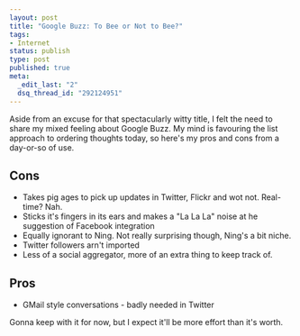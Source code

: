 ```yaml
--- 
layout: post
title: "Google Buzz: To Bee or Not to Bee?"
tags: 
- Internet
status: publish
type: post
published: true
meta: 
  _edit_last: "2"
  dsq_thread_id: "292124951"
---
```

Aside from an excuse for that spectacularly witty title, I felt the need to share my mixed feeling about Google Buzz. My mind is favouring the list approach to ordering thoughts today, so here's my pros and cons from a day-or-so of use.

## Cons ##

*  Takes pig ages to pick up updates in Twitter, Flickr and wot not. Real-time? Nah.
*  Sticks it's fingers in its ears and makes a "La La La" noise at he suggestion of Facebook integration
*  Equally ignorant to Ning. Not really surprising though, Ning's a bit niche.
*  Twitter followers arn't imported
*  Less of a social aggregator, more of an extra thing to keep track of.

## Pros ##

*  GMail style conversations - badly needed in Twitter

Gonna keep with it for now, but I expect it'll be more effort than it's worth.
